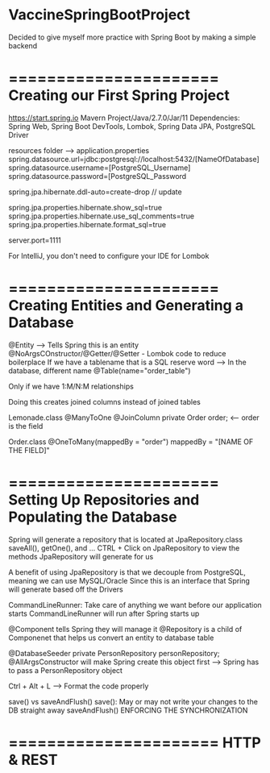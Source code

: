 # VaccineSpringBootProject
Decided to give myself more practice with Spring Boot by making a simple backend

======================
Creating our First Spring Project
======================
https://start.spring.io
Mavern Project/Java/2.7.0/Jar/11
Dependencies: Spring Web, Spring Boot DevTools, Lombok, Spring Data JPA, PostgreSQL Driver

resources folder --> application.properties
spring.datasource.url=jdbc:postgresql://localhost:5432/[NameOfDatabase]
spring.datasource.username=[PostgreSQL_Username]
spring.datasource.password=[PostgreSQL_Password

spring.jpa.hibernate.ddl-auto=create-drop // update

spring.jpa.properties.hibernate.show_sql=true
spring.jpa.properties.hibernate.use_sql_comments=true
spring.jpa.properties.hibernate.format_sql=true

server.port=1111

For IntelliJ, you don't need to configure your IDE for Lombok


======================
Creating Entities and Generating a Database
======================

@Entity --> Tells Spring this is an entity 
@NoArgsCOnstructor/@Getter/@Setter - Lombok code to reduce boilerplace
If we have a tablename that is a SQL reserve word --> In the database, different name
@Table(name="order_table")

Only if we have 1:M/N:M relationships

Doing this creates joined columns instead of joined tables

Lemonade.class
@ManyToOne
@JoinColumn
private Order order; <-- order is the field

Order.class
@OneToMany(mappedBy = "order")
mappedBy = "[NAME OF THE FIELD]"

======================
Setting Up Repositories and Populating the Database
======================
Spring will generate a repository that is located at JpaRepository.class
    saveAll(), getOne(), and ...
    CTRL + Click on JpaRepository to view the methods JpaRepository will generate for us
    
A benefit of using JpaRepository is that we decouple from PostgreSQL, meaning we can use MySQL/Oracle
Since this is an interface that Spring will generate based off the Drivers

CommandLineRunner: Take care of anything we want before our application starts
CommandLineRunner will run after Spring starts up

@Component tells Spring they will manage it
@Repository is a child of Componenet that helps us convert an entity to database table

@DatabaseSeeder
private PersonRepository personRepository;
@AllArgsConstructor will make Spring create this object first --> Spring has to pass a PersonRepository object

Ctrl + Alt + L --> Format the code properly

save() vs saveAndFlush()
    save(): May or may not write your changes to the DB straight away
    saveAndFlush() ENFORCING THE SYNCHRONIZATION


======================
HTTP & REST
======================


